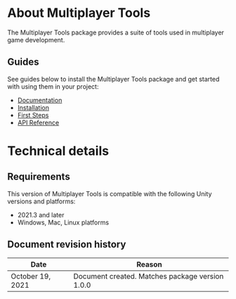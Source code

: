 # About Multiplayer Tools

The Multiplayer Tools package provides a suite of tools used in multiplayer game development. 

## Guides

See guides below to install the Multiplayer Tools package and get started with using them in your project:

* [Documentation](https://docs-multiplayer.unity3d.com/docs/getting-started/about)
* [Installation](https://docs-multiplayer.unity3d.com/docs/migration/install)
* [First Steps](https://docs-multiplayer.unity3d.com/docs/tutorials/helloworld/helloworldintro)
* [API Reference](https://docs-multiplayer.unity3d.com/docs/api/introduction)

# Technical details

## Requirements

This version of Multiplayer Tools is compatible with the following Unity versions and platforms:

* 2021.3 and later
* Windows, Mac, Linux platforms

## Document revision history

|Date|Reason|
|---|---|
|October 19, 2021|Document created. Matches package version 1.0.0|
